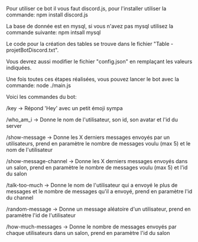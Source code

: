 Pour utiliser ce bot il vous faut discord.js, pour l'installer utiliser la commande:
npm install discord.js

La base de donnée est en mysql, si vous n'avez pas mysql utilisez la commande suivante:
npm intsall mysql

Le code pour la création des tables se trouve dans le fichier "Table - projetBotDiscord.txt".

Vous devrez aussi modifier le fichier "config.json" en remplaçant les valeurs indiquées.

Une fois toutes ces étapes réalisées, vous pouvez lancer le bot avec la commande:
node ./main.js

Voici les commandes du bot:

/key -> Répond 'Hey' avec un petit émoji sympa

/who_am_i -> Donne le nom de l'utilisateur, son id, son avatar et l'id du server

/show-message -> Donne les X derniers messages envoyés par un utilisateurs, prend en paramètre le nombre de messages voulu (max 5) et le nom de l'utilisateur

/show-message-channel -> Donne les X derniers messages envoyés dans un salon, prend en paramètre le nombre de messages voulu (max 5) et l'id du salon

/talk-too-much -> Donne le nom de l'utilisateur qui a envoyé le plus de messages et le nombre de messages qu'il a envoyé, prend en paramètre l'id du channel

/random-message -> Donne un message aléatoire d'un utilisateur, prend en paramètre l'id de l'utilisateur

/how-much-messages -> Donne le nombre de messages envoyés par chaque utilisateurs dans un salon, prend en paramètre l'id du salon
